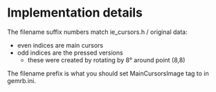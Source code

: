 # Implementation details

The filename suffix numbers match ie_cursors.h / original data:
- even indices are main cursors
- odd indices are the pressed versions
  - these were created by rotating by 8° around point (8,8)

The filename prefix is what you should set MainCursorsImage tag to in gemrb.ini.
